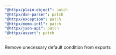 ```yaml
---
"@httpx/plain-object": patch
"@httpx/dsn-parser": patch
"@httpx/exception": patch
"@httpx/memo-intl": patch
"@httpx/json-api": patch
"@httpx/assert": patch
---
```


Remove unecessary default condition from exports
